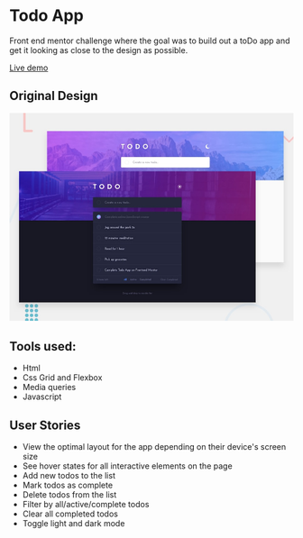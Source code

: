 # Todo App

Front end mentor challenge where the goal was to build out a toDo app and get it looking as close to the design as possible.

[Live demo](https://cinarb2.github.io/TODOapp/)

## Original Design

![original design](./design/desktop-preview.jpg)

## Tools used:

* Html
* Css Grid and Flexbox
* Media queries
* Javascript

## User Stories

* View the optimal layout for the app depending on their device's screen size
* See hover states for all interactive elements on the page
* Add new todos to the list
* Mark todos as complete
* Delete todos from the list
* Filter by all/active/complete todos
* Clear all completed todos
* Toggle light and dark mode
